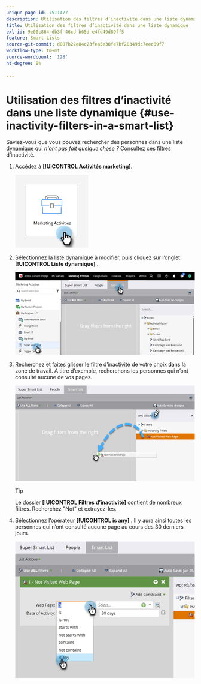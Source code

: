 ```yaml
---
unique-page-id: 7511477
description: Utilisation des filtres d’inactivité dans une liste dynamique - Documents Marketo - Documentation du produit
title: Utilisation des filtres d’inactivité dans une liste dynamique
exl-id: 9e00c864-db3f-46cd-b65d-e4fd49d89ff5
feature: Smart Lists
source-git-commit: d087b22e84c23fea5e38fe7bf20349dc7eec09f7
workflow-type: tm+mt
source-wordcount: '128'
ht-degree: 0%

---
```


# Utilisation des filtres d’inactivité dans une liste dynamique {#use-inactivity-filters-in-a-smart-list}

Saviez-vous que vous pouvez rechercher des personnes dans une liste dynamique qui _n&#39;ont pas fait quelque chose ?_ Consultez ces filtres d’inactivité.

1. Accédez à **[!UICONTROL Activités marketing]**.

   ![](assets/use-inactivity-filters-in-a-smart-list-1.png)

1. Sélectionnez la liste dynamique à modifier, puis cliquez sur l’onglet **[!UICONTROL Liste dynamique]** .

   ![](assets/use-inactivity-filters-in-a-smart-list-2.png)

1. Recherchez et faites glisser le filtre d’inactivité de votre choix dans la zone de travail. À titre d’exemple, recherchons les personnes qui n’ont consulté aucune de vos pages.

   ![](assets/use-inactivity-filters-in-a-smart-list-3.png)

   >[!TIP]
   >
   >Le dossier **[!UICONTROL Filtres d’inactivité]** contient de nombreux filtres. Recherchez &quot;Not&quot; et extrayez-les.

1. Sélectionnez l’opérateur **[!UICONTROL is any]** . Il y aura ainsi toutes les personnes qui n’ont consulté aucune page au cours des 30 derniers jours.

   ![](assets/use-inactivity-filters-in-a-smart-list-4.png)
